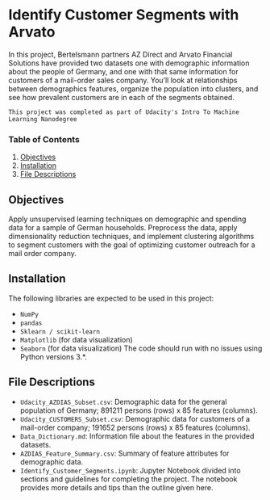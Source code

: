# Identify Customer Segments with Arvato

In this project, Bertelsmann partners AZ Direct and Arvato Financial Solutions have provided two datasets one with demographic information about the people of Germany, and one with that same information for customers of a mail-order sales company. You’ll look at relationships between demographics features, organize the population into clusters, and see how prevalent customers are in each of the segments obtained.

`This project was completed as part of Udacity's Intro To Machine Learning Nanodegree`

### Table of Contents

1. [Objectives](#objectives)
2. [Installation](#installation)
3. [File Descriptions](#files)

## Objectives <a name="objectives"></a>
Apply unsupervised learning techniques on demographic and spending data for a sample of German households. Preprocess the data, apply dimensionality reduction techniques, and implement clustering algorithms to segment customers with the goal of optimizing customer outreach for a mail order company.

## Installation <a name="installation"></a>

The following libraries are expected to be used in this project:
- `NumPy`
- `pandas`
- `Sklearn / scikit-learn`
- `Matplotlib` (for data visualization)
- `Seaborn` (for data visualization)
The code should run with no issues using Python versions 3.*.

## File Descriptions <a name="files"></a>

- `Udacity_AZDIAS_Subset.csv`: Demographic data for the general population of Germany; 891211 persons (rows) x 85 features (columns).
- `Udacity_CUSTOMERS_Subset.csv`: Demographic data for customers of a mail-order company; 191652 persons (rows) x 85 features (columns).
- `Data_Dictionary.md`: Information file about the features in the provided datasets.
- `AZDIAS_Feature_Summary.csv`: Summary of feature attributes for demographic data.
- `Identify_Customer_Segments.ipynb`: Jupyter Notebook divided into sections and guidelines for completing the project. The notebook provides more details and tips than the outline given here.
